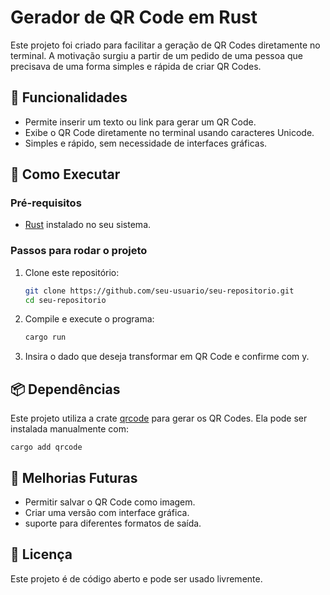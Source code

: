 # Gerador de QR Code em Rust

Este projeto foi criado para facilitar a geração de QR Codes diretamente no terminal. A motivação surgiu a partir de um pedido de uma pessoa que precisava de uma forma simples e rápida de criar QR Codes.

## 📌 Funcionalidades
- Permite inserir um texto ou link para gerar um QR Code.
- Exibe o QR Code diretamente no terminal usando caracteres Unicode.
- Simples e rápido, sem necessidade de interfaces gráficas.

## 🚀 Como Executar
### Pré-requisitos
- [Rust](https://www.rust-lang.org/) instalado no seu sistema.

### Passos para rodar o projeto
1. Clone este repositório:
   ```sh
   git clone https://github.com/seu-usuario/seu-repositorio.git
   cd seu-repositorio
2. Compile e execute o programa:
   ```sh
   cargo run
3. Insira o dado que deseja transformar em QR Code e confirme com y.

## 📦 Dependências
Este projeto utiliza a crate [qrcode](https://crates.io/crates/qrcode) para gerar os QR Codes. Ela pode ser instalada manualmente com:
    
    cargo add qrcode

## 🔧 Melhorias Futuras
- Permitir salvar o QR Code como imagem.
- Criar uma versão com interface gráfica.
- suporte para diferentes formatos de saída.

## 📜 Licença

Este projeto é de código aberto e pode ser usado livremente.
